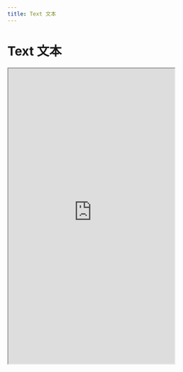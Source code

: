 ```yaml
---
title: Text 文本
---
```


# Text 文本

<iframe src="https://cfg-design.github.io/cfgd-uniapp3/#/pages/text/index" style="width: 375px; height: 667px" />

### 基本使用

```vue-html
<c-text text="文本内容" />
<c-text>文本内容</text> <!-- 不推荐写法。h5 正常，其它端有兼容问题。 -->
<c-text c="h1" text="文本内容" />
<c-text c="h2" text="文本内容" />
<c-text c="h3" text="文本内容" />
<c-text c="h4" text="文本内容" />
<c-text c="h5" text="文本内容" />
<c-text c="h6" text="文本内容" />
```

### 颜色
* [颜色的使用](/guide/colors.html)

```vue-html
<c-text color="primary" text="文本内容" />
<c-text color="error" text="文本内容" />
<c-text color="success" text="文本内容" />
<c-text color="warning" text="文本内容" />
<c-text color="info" text="文本内容" />
<c-text color="#7546c9" text="文本内容" />
```

### 大小
* [大小的使用](/guide/font-sizes.html)

```vue-html
<c-text size="s" text="S 文本" />
<c-text size="m" text="M 文本" />
<c-text size="l" text="L 文本" />
<c-text size="100" text="100 文本" />
```

### API

### Text Props {#props}

| 名称             | 类型                     | 默认值             | 版本           | 说明           |
|:----------------|:------------------------|:------------------|:--------------|:--------------|
| c               | string                  | default           |               | 配置名。[使用说明](/guide/props.html#config)    |
| props           | TextProps               | undefined         |               | 全部 props 。 [使用说明](/guide/props.html) |
| c-class         | HTMLAttributes['class'] | undefined         |               | 自定义类名 |
| c-style         | HTMLAttributes['style'] | undefined         |               | 自定义样式 |
| text            | string                  | undefined         |               | 显示文字   |
| color           | string                  | main              |               | 字体颜色。 [使用说明](/guide/colors.html)   |
| size            | string \| number        | m                 |               | 字体大小。 [使用说明](/guide/font-sizes.html)   |
| strong          | boolean                 | false             |               | 是否粗体   |
| italic          | boolean                 | false             |               | 是否斜体   |
| underline       | boolean                 | false             |               | 是否显示下划线   |
| del             | boolean                 | false             |               | 是否显示删除线   |
| lines           | number \| string        | undefined         |               | 限制行数。内容超出显示省略号   |
